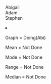 Abigail
<br>
Adam
<br>
Stephen

<li>
  <p>Graph = Doing(Abi)</p>
  <p>Mean = Not Done</p>
  <p>Mode = Not Done</p>
  <p>Range = Not Done</p>
  <p>Median = Not Done</p>
 </li>
